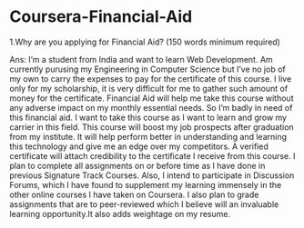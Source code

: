 # Coursera-Financial-Aid

1.Why are you applying for Financial Aid? (150 words minimum required)

Ans: I’m a student from India and want to learn Web Development. Am currently purusing my Engineering in Computer Science but I’ve no job of my own to carry the expenses to pay for the certificate of this course. I live only for my scholarship, it is very difficult for me to gather such amount of money for the certificate. Financial Aid will help me take this course without any adverse impact on my monthly essential needs. So I’m badly in need of this financial aid. I want to take this course as I want to learn and grow my carrier in this field. This course will boost my job prospects after graduation from my institute. It will help perform better in understanding and learning this technology and give me an edge over my competitors. A verified certificate will attach credibility to the certificate I receive from this course. I plan to complete all assignments on or before time as I have done in previous Signature Track Courses. Also, I intend to participate in Discussion Forums, which I have found to supplement my learning immensely in the other online courses I have taken on Coursera. I also plan to grade assignments that are to peer-reviewed which I believe will an invaluable learning opportunity.It also adds weightage on my resume.
